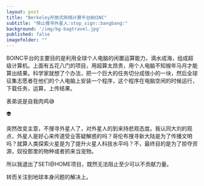 ```yaml
---
layout: post
title: "Berkeley开放式网络计算平台BOINC"
subtitle: "停止搜寻外星人:stop_sign::bangbang:"
background: '/img/bg-bagtravel.jpg'
published: false
imagefolder: ""
---
```


BOINC平台的主要目的是利用全球个人电脑的闲置运算能力，滴水成海，组成超级计算机。上面有五花八门的项目，用超算太昂贵，用个人电脑不知猴年马月才能算出结果。科学家就想了个办法，把一个巨大的任务切分成很小的一块，然后全球征集志愿者在他们的个人电脑上安装一个程序，这个程序在电脑空闲的时候运行，下载任务，运算，上传结果。

表弟说是自我肉鸡:sweat_smile:

:alien:

突然改变主意，不搜寻外星人了，对外星人的到来持悲观态度。我认同大刘的观点，外星人是好心来传道受业答疑解惑的吗？哥伦布搜寻新大陆是为了传播文明吗？就算人类探索火星是为了提升火星人科技水平吗？不，最终目的是为了掠夺资源，奴役那里的物种或者抓来当宠物。

所以我退出了SETI@HOME项目，既然无法阻止至少可以不贡献力量。

转而关注到地球本身问题的解决上。